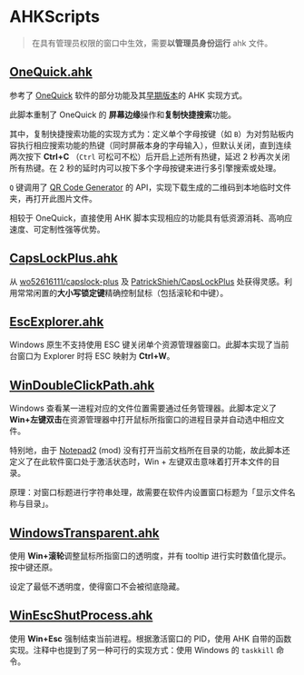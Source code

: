 # AHKScripts

> 在具有管理员权限的窗口中生效，需要**以管理员身份运行** ahk 文件。

## [OneQuick.ahk](OneQuick.ahk)

参考了 [OneQuick](https://onequick.org/) 软件的部分功能及其[早期版本](https://github.com/OneQuick/OneQuick.AHK-legacy)的 AHK 实现方式。

此脚本重制了 OneQuick 的 **屏幕边缘**操作和**复制快捷搜索**功能。

其中，复制快捷搜索功能的实现方式为：定义单个字母按键（如 `B`）为对剪贴板内容执行相应搜索功能的热键（同时屏蔽本身的字母输入），但默认关闭，直到连续两次按下 **Ctrl+C** （`Ctrl` 可松可不松）后开启上述所有热键，延迟 2 秒再次关闭所有热键。在 2 秒的延时内可以按下多个字母按键来进行多引擎搜索或处理。

`Q` 键调用了 [QR Code Generator](http://goqr.me/) 的 API，实现下载生成的二维码到本地临时文件夹，再打开此图片文件。

相较于 OneQuick，直接使用 AHK 脚本实现相应的功能具有低资源消耗、高响应速度、可定制性强等优势。

## [CapsLockPlus.ahk](CapsLockPlus.ahk)

从 [wo52616111/capslock-plus](https://github.com/wo52616111/capslock-plus) 及 [PatrickShieh/CapsLockPlus](https://github.com/PatrickShieh/CapsLockPlus) 处获得灵感。利用常常闲置的**大小写锁定键**精确控制鼠标（包括滚轮和中键）。

## [EscExplorer.ahk](EscExplorer.ahk)

Windows 原生不支持使用 ESC 键关闭单个资源管理器窗口。此脚本实现了当前台窗口为 Explorer 时将 ESC 映射为 **Ctrl+W**。

## [WinDoubleClickPath.ahk](WinDoubleClickPath.ahk)

Windows 查看某一进程对应的文件位置需要通过任务管理器。此脚本定义了 **Win+左键双击**在资源管理器中打开鼠标所指窗口的进程目录并自动选中相应文件。

特别地，由于 [Notepad2](https://notepad2.com) (mod) 没有打开当前文档所在目录的功能，故此脚本还定义了在此软件窗口处于激活状态时，Win + 左键双击意味着打开本文件的目录。

原理：对窗口标题进行字符串处理，故需要在软件内设置窗口标题为「显示文件名称与目录」。

## [WindowsTransparent.ahk](WindowsTransparent.ahk)

使用 **Win+滚轮**调整鼠标所指窗口的透明度，并有 tooltip 进行实时数值化提示。按中键还原。

设定了最低不透明度，使得窗口不会被彻底隐藏。

## [WinEscShutProcess.ahk](WinEscShutProcess.ahk)

使用 **Win+Esc** 强制结束当前进程。根据激活窗口的 PID，使用 AHK 自带的函数实现。注释中也提到了另一种可行的实现方式：使用 Windows 的 `taskkill` 命令。
